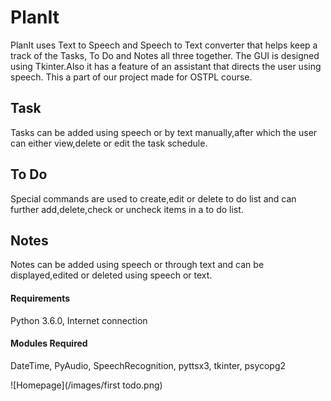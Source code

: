# PlanIt 
PlanIt uses Text to Speech and Speech to Text converter that helps keep a track of the Tasks, To Do and Notes all three together. The GUI is designed using Tkinter.Also it has a feature of an assistant that directs the user using speech.
This a part of our project made for OSTPL course.
## Task
Tasks can be added using speech or by text manually,after which the user can either view,delete or edit the task schedule.
## To Do
Special commands are used to create,edit or delete to do list and can further add,delete,check or uncheck items in a to do list.
## Notes
Notes can be added using speech or through text and can be displayed,edited or deleted using speech or text.
#### Requirements
Python 3.6.0,
Internet connection
#### Modules Required
DateTime,
PyAudio,
SpeechRecognition,
pyttsx3,
tkinter,
psycopg2

![Homepage](/images/first todo.png)
